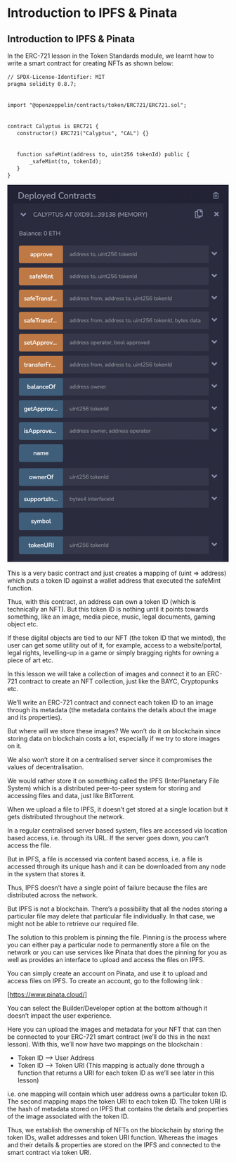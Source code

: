 # Introduction to IPFS & Pinata

## Introduction to IPFS & Pinata

In the ERC-721 lesson in the Token Standards module, we learnt how to write a smart contract for creating NFTs as shown below:

```solidity
// SPDX-License-Identifier: MIT
pragma solidity 0.8.7;


import "@openzeppelin/contracts/token/ERC721/ERC721.sol";


contract Calyptus is ERC721 {
   constructor() ERC721("Calyptus", "CAL") {}


   function safeMint(address to, uint256 tokenId) public {
       _safeMint(to, tokenId);
   }
}
```

![alt text](erc721.png)

This is a very basic contract and just creates a mapping of (uint => address) which puts a token ID against a wallet address that executed the safeMint function. 

Thus, with this contract, an address can own a token ID (which is technically an NFT). But this token ID is nothing until it points towards something, like an image, media piece, music, legal documents, gaming object etc. 

If these digital objects are tied to our NFT (the token ID that we minted), the user can get some utility out of it, for example, access to a website/portal, legal rights, levelling-up in a game or simply bragging rights for owning a piece of art etc.

In this lesson we will take a collection of images and connect it to an ERC-721 contract to create an NFT collection, just like the BAYC, Cryptopunks etc.

We’ll write an ERC-721 contract and connect each token ID to an image through its metadata (the metadata contains the details about the image and its properties).

But where will we store these images? We won’t do it on blockchain since storing data on blockchain costs a lot, especially if we try to store images on it.

We also won’t store it on a centralised server since it compromises the values of decentralisation.

We would rather store it on something called the IPFS (InterPlanetary File System) which is a distributed peer-to-peer system for storing and accessing files and data, just like BitTorrent.

When we upload a file to IPFS, it doesn’t get stored at a single location but it gets distributed throughout the network.

In a regular centralised server based system, files are accessed via location based access, i.e. through its URL. If the server goes down, you can’t access the file.

But in IPFS, a file is accessed via content based access, i.e. a file is accessed through its unique hash and it can be downloaded from any node in the system that stores it.

Thus, IPFS doesn’t have a single point of failure because the files are distributed across the network.

But IPFS is not a blockchain. There’s a possibility that all the nodes storing a particular file may delete that particular file individually. In that case, we might not be able to retrieve our required file.

The solution to this problem is pinning the file. Pinning is the process where you can either pay a particular node to permanently store a file on the network or you can use services like Pinata that does the pinning for you as well as provides an interface to upload and access the files on IPFS.

You can simply create an account on Pinata, and use it to upload and access files on IPFS. To create an account, go to the following link :

[https://www.pinata.cloud/]

You can select the Builder/Developer option at the bottom although it doesn’t impact the user experience.

Here you can upload the images and metadata for your NFT that can then be connected to your ERC-721 smart contract (we’ll do this in the next lesson). With this, we’ll now have two mappings on the blockchain :

- Token ID –> User Address
- Token ID –> Token URI (This mapping is actually done through a function that returns a URI for each token ID as we’ll see later in this lesson)

i.e. one mapping will contain which user address owns a particular token ID. The second mapping maps the token URI to each token ID. The token URI is the hash of metadata stored on IPFS that contains the details and properties of the image associated with the token ID.

Thus, we establish the ownership of NFTs on the blockchain by storing the token IDs, wallet addresses and token URI function. Whereas the images and their details & properties are stored on the IPFS and connected to the smart contract via token URI.